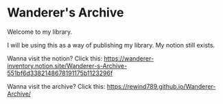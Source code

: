 # Wanderer's Archive
Welcome to my library. 

I will be using this as a way of publishing my library. My notion still exists.

Wanna visit the notion?
Click this: https://wanderer-inventory.notion.site/Wanderer-s-Archive-551bf6d3382148678191175b1123296f

Wanna visit the archive?
Click this: https://rewind789.github.io/Wanderer-Archive/
